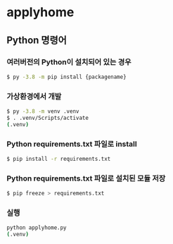 # applyhome

## Python 명령어
### 여러버전의 Python이 설치되어 있는 경우
```bash
$ py -3.8 -m pip install {packagename}
```

### 가상환경에서 개발
```bash
$ py -3.8 -m venv .venv
$ . .venv/Scripts/activate
(.venv)
```

### Python requirements.txt 파일로 install
```bash
$ pip install -r requirements.txt
```

### Python requirements.txt 파일로 설치된 모듈 저장
```bash
$ pip freeze > requirements.txt
```

### 실행
```bash
python applyhome.py
(.venv)
```
